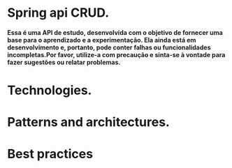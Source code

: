 # Spring api CRUD.

#### Essa é uma API de estudo, desenvolvida com o objetivo de fornecer uma base para o aprendizado e a experimentação. Ela ainda está em desenvolvimento e, portanto, pode conter falhas ou funcionalidades incompletas.Por favor, utilize-a com precaução e sinta-se à vontade para fazer sugestões ou relatar problemas.


# Technologies.


# Patterns and architectures.


# Best practices
